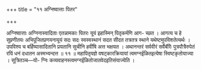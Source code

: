 +++
title = "११ अग्निष्वात्ताः पितर"

+++

अग्निष्वात्ताः अग्निनास्वादिताः एतन्नामकाः पितरः यूयं इहास्मिन् पितृकर्मणि आग- च्छत । आगत्य च हे सुप्रणीतयः अभिपूजितप्रणयनायूयं सदः सदः स्वस्वस्थानं सदत सीदत तत्रतत्र स्थाने यथेष्टमुपविशतेत्यर्थः । उपविश्य च बर्हिष्यासादितानि प्रयतानि सुचीनि हवींषि अत्त भक्षयत । अथानन्तरं सर्ववीरं सर्वैर्बीरैः पुत्रपौत्रैरुपेतं रयिं धनं दधातन अस्मभ्यन्दत्त ॥ ११ ॥ महापितृयज्ञे वषट्कारक्रियायां त्वमग्नईळितइत्येषा स्विष्टकृतोयाज्या । सूत्रितञ्च—यो- ग्निः कव्यवाहनस्त्वमग्नईळितोजातवेदइतिसंयाज्येति ।